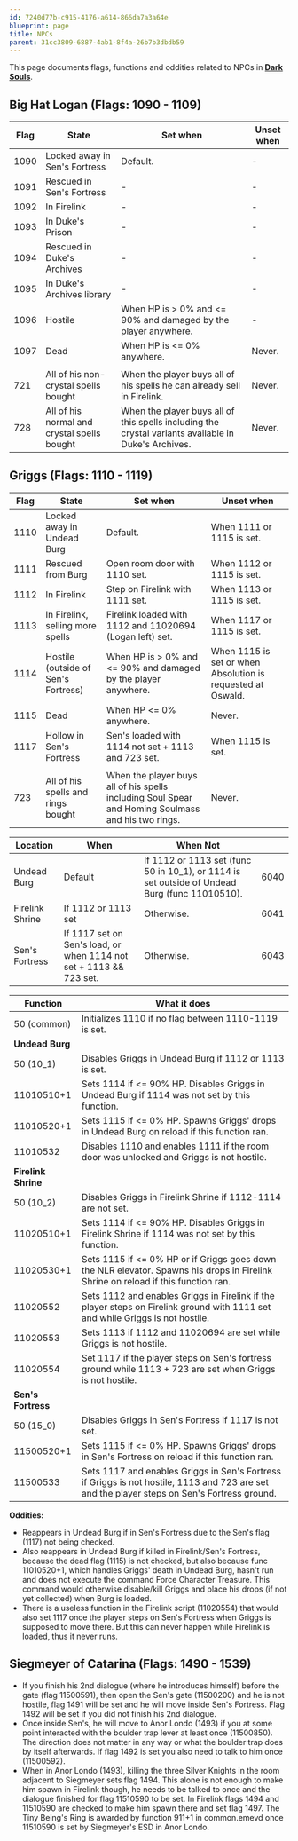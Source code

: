 ```yaml
---
id: 7240d77b-c915-4176-a614-866da7a3a64e
blueprint: page
title: NPCs
parent: 31cc3809-6887-4ab1-8f4a-26b7b3dbdb59
---
```

This page documents flags, functions and oddities related to NPCs in [**Dark Souls**](/darksouls).

## Big Hat Logan (Flags: 1090 - 1109)

| Flag | State | Set when | Unset when |
| --- | --- | --- | --- |
| 1090 | Locked away in Sen's Fortress | Default. | - |
| 1091 | Rescued in Sen's Fortress | - | - |
| 1092 | In Firelink | - | - |
| 1093 | In Duke's Prison | - | - |
| 1094 | Rescued in Duke's Archives | - | - |
| 1095 | In Duke's Archives library | - | - |
| 1096 | Hostile | When HP is > 0% and <= 90% and damaged by the player anywhere. | - |
| 1097 | Dead | When HP is <= 0% anywhere. | Never. |
|  |  |  |  |
| 721 | All of his non-crystal spells bought | When the player buys all of his spells he can already sell in Firelink. | Never. |
| 728 | All of his normal and crystal spells bought | When the player buys all of this spells including the crystal variants available in Duke's Archives. | Never. |

## Griggs (Flags: 1110 - 1119)

| Flag | State | Set when | Unset when |
| --- | --- | --- | --- |
| 1110 | Locked away in Undead Burg | Default. | When 1111 or 1115 is set. |
| 1111 | Rescued from Burg | Open room door with 1110 set. | When 1112 or 1115 is set. |
| 1112 | In Firelink | Step on Firelink with 1111 set. | When 1113 or 1115 is set. |
| 1113 | In Firelink, selling more spells | Firelink loaded with 1112 and 11020694 (Logan left) set. | When 1117 or 1115 is set. |
| 1114 | Hostile (outside of Sen's Fortress) | When HP is > 0% and <= 90% and damaged by the player anywhere. | When 1115 is set or when Absolution is requested at Oswald. |
| 1115 | Dead | When HP <= 0% anywhere. | Never. |
| 1117 | Hollow in Sen's Fortress | Sen's loaded with 1114 not set + 1113 and 723 set. | When 1115 is set. |
|  |  |  |  |
| 723 | All of his spells and rings bought | When the player buys all of his spells including Soul Spear and Homing Soulmass and his two rings. | Never. |

| Location | When | When Not |  |
| --- | --- | --- | --- |
| Undead Burg | Default | If 1112 or 1113 set (func 50 in 10_1), or 1114 is set outside of Undead Burg (func 11010510). | 6040 |
| Firelink Shrine | If 1112 or 1113 set | Otherwise. | 6041 |
| Sen's Fortress | If 1117 set on Sen's load, or when 1114 not set + 1113 && 723 set. | Otherwise. | 6043 |

| Function | What it does |
| --- | --- |
| 50 (common) | Initializes 1110 if no flag between 1110-1119 is set. |
| **Undead Burg** |  |
| 50 (10_1) | Disables Griggs in Undead Burg if 1112 or 1113 is set. |
| 11010510+1 | Sets 1114 if <= 90% HP. Disables Griggs in Undead Burg if 1114 was not set by this function. |
| 11010520+1 | Sets 1115 if <= 0% HP. Spawns Griggs' drops in Undead Burg on reload if this function ran. |
| 11010532 | Disables 1110 and enables 1111 if the room door was unlocked and Griggs is not hostile. |
| **Firelink Shrine** |  |
| 50 (10_2) | Disables Griggs in Firelink Shrine if 1112-1114 are not set. |
| 11020510+1 | Sets 1114 if <= 90% HP. Disables Griggs in Firelink Shrine if 1114 was not set by this function. |
| 11020530+1 | Sets 1115 if <= 0% HP or if Griggs goes down the NLR elevator. Spawns his drops in Firelink Shrine on reload if this function ran. |
| 11020552 | Sets 1112 and enables Griggs in Firelink if the player steps on Firelink ground with 1111 set and while Griggs is not hostile. |
| 11020553 | Sets 1113 if 1112 and 11020694 are set while Griggs is not hostile. |
| 11020554 | Set 1117 if the player steps on Sen's fortress ground while 1113 + 723 are set when Griggs is not hostile. |
| **Sen's Fortress** |  |
| 50 (15_0) | Disables Griggs in Sen's Fortress if 1117 is not set. |
| 11500520+1 | Sets 1115 if <= 0% HP. Spawns Griggs' drops in Sen's Fortress on reload if this function ran. |
| 11500533 | Sets 1117 and enables Griggs in Sen's Fortress if Griggs is not hostile, 1113 and 723 are set and the player steps on Sen's Fortress ground. |

**Oddities:**

- Reappears in Undead Burg if in Sen's Fortress due to the Sen's flag (1117) not being checked.
- Also reappears in Undead Burg if killed in Firelink/Sen's Fortress, because the dead flag (1115) is not checked, but also because func 11010520+1, which handles Griggs' death in Undead Burg, hasn't run and does not execute the command Force Character Treasure. This command would otherwise disable/kill Griggs and place his drops (if not yet collected) when Burg is loaded.
- There is a useless function in the Firelink script (11020554) that would also set 1117 once the player steps on Sen's Fortress when Griggs is supposed to move there. But this can never happen while Firelink is loaded, thus it never runs.

## Siegmeyer of Catarina (Flags: 1490 - 1539)

- If you finish his 2nd dialogue (where he introduces himself) before the gate (flag 11500591), then open the Sen's gate (11500200) and he is not hostile, flag 1491 will be set and he will move inside Sen's Fortress. Flag 1492 will be set if you did not finish his 2nd dialogue.
- Once inside Sen's, he will move to Anor Londo (1493) if you at some point interacted with the boulder trap lever at least once (11500850). The direction does not matter in any way or what the boulder trap does by itself afterwards. If flag 1492 is set you also need to talk to him once (11500592).
- When in Anor Londo (1493), killing the three Silver Knights in the room adjacent to Siegmeyer sets flag 1494. This alone is not enough to make him spawn in Firelink though, he needs to be talked to once and the dialogue finished for flag 11510590 to be set. In Firelink flags 1494 and 11510590 are checked to make him spawn there and set flag 1497. The Tiny Being's Ring is awarded by function 911+1 in common.emevd once 11510590 is set by Siegmeyer's ESD in Anor Londo.